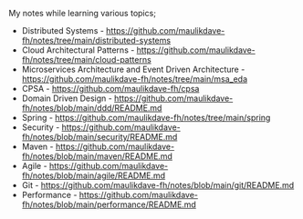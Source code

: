 My notes while learning various topics;

- Distributed Systems - https://github.com/maulikdave-fh/notes/tree/main/distributed-systems
- Cloud Architectural Patterns - https://github.com/maulikdave-fh/notes/tree/main/cloud-patterns
- Microservices Architecture and Event Driven Architecture - https://github.com/maulikdave-fh/notes/tree/main/msa_eda
- CPSA - https://github.com/maulikdave-fh/cpsa
- Domain Driven Design - https://github.com/maulikdave-fh/notes/blob/main/ddd/README.md
- Spring - https://github.com/maulikdave-fh/notes/tree/main/spring
- Security - https://github.com/maulikdave-fh/notes/blob/main/security/README.md
- Maven - https://github.com/maulikdave-fh/notes/blob/main/maven/README.md
- Agile - https://github.com/maulikdave-fh/notes/blob/main/agile/README.md
- Git - https://github.com/maulikdave-fh/notes/blob/main/git/README.md
- Performance - https://github.com/maulikdave-fh/notes/blob/main/performance/README.md

